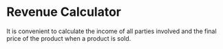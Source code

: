 # Revenue Calculator

It is convenient to calculate the income of all parties involved and the final price of the product when a product is sold.
<script>

function compute(){

    //开发商
    market_price = document.getElementById("market_price").value
    cost_rate = document.getElementById("cost_rate").value
    income = round(market_price * cost_rate)

    //ArkStore
    market_price_rate = document.getElementById("market_price_rate").value
    cost_price_rate = document.getElementById("cost_price_rate").value

    market_price_rate_price = round(market_price * market_price_rate)
    cost_price_rate_price = round(income * cost_price_rate)
    final_rate_price = Math.min(market_price_rate_price, cost_price_rate_price)

    

    init_level = document.getElementById("init_level").value
    year_all_sell = document.getElementById("year_all_sell").value
    year_level = 1
    if(year_all_sell >= 200)    year_level = 2
    if(year_all_sell >= 400)    year_level = 3
    if(year_all_sell >= 800)    year_level = 4
    if(year_all_sell >= 1600)   year_level = 5
    if(year_all_sell >= 3200)   year_level = 6
    if(year_all_sell >= 6400)   year_level = 7
    if(year_all_sell >= 12800)  year_level = 8
    if(year_all_sell >= 25600)  year_level = 9
    if(year_all_sell >= 51200)  year_level = 10
    

    dl_level = Math.max(init_level, year_level)
    dl_level_rate = round((10-dl_level)*0.1)

    dl_final_rate = Math.max(dl_level_rate, cost_rate)
    dl_final_rate_price = round(market_price * dl_final_rate + final_rate_price)

    dl_rate = document.getElementById("dl_rate").value
    dl_hope_income = round(market_price * dl_rate)

    hope_price = dl_final_rate_price + dl_hope_income
    final_price = Math.min(hope_price, market_price)
    dl_income = final_price - dl_final_rate_price


    document.getElementById("market_price").value = market_price
    document.getElementById("income").value = income

    document.getElementById("market_price_rate_price").value = market_price_rate_price
    document.getElementById("cost_price_rate_price").value = cost_price_rate_price
    document.getElementById("final_rate_price").value = final_rate_price

    document.getElementById("year_level").value = year_level
    document.getElementById("dl_level").value = dl_level
    document.getElementById("dl_level_rate").value = dl_level_rate
    document.getElementById("dl_final_rate").value = dl_final_rate
    document.getElementById("dl_final_rate_price").value = dl_final_rate_price
    document.getElementById("dl_hope_income").value = dl_hope_income

    document.getElementById("hope_price").value = hope_price
    document.getElementById("final_price").value = final_price
    document.getElementById("dl_income").value = dl_income

}

function round(num){
    return Math.round(num * 100)/100
}

</script>


<div class="card">
</div>

<div class="card">
</div>

<div class="card">
</div>